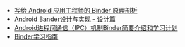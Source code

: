 * [写给 Android 应用工程师的 Binder 原理剖析](https://zhuanlan.zhihu.com/p/35519585)
* [Android Bander设计与实现 - 设计篇](https://blog.csdn.net/universus/article/details/6211589)
* [Android进程间通信（IPC）机制Binder简要介绍和学习计划](https://blog.csdn.net/luoshengyang/article/details/6618363)
* [Binder学习指南](https://weishu.me/2016/01/12/binder-index-for-newer/)